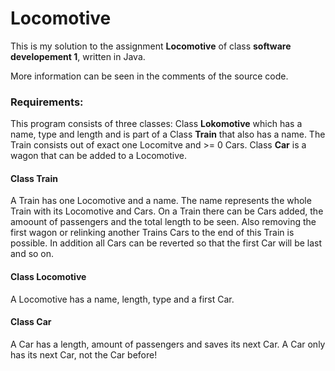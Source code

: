 # Locomotive

This is my solution to the assignment **Locomotive** of class **software developement 1**, written in Java.

More information can be seen in the comments of the source code.

### Requirements:

This program consists of three classes: Class **Lokomotive** which has a name, type and length and is part of a Class **Train** that also has a name. The Train consists out of exact one Locomitve and >= 0 Cars. Class **Car** is a wagon that can be added to a Locomotive.

#### Class Train

A Train has one Locomotive and a name. The name represents the whole Train with its Locomotive and Cars.
On a Train there can be Cars added, the amoount of passengers and the total length to be seen. Also removing the first wagon or relinking another Trains Cars to the end of this Train is possible. In addition all Cars can be reverted so that the first Car will be last and so on.

#### Class Locomotive

A Locomotive has a name, length, type and a first Car. 


#### Class Car

A Car has a length, amount of passengers and saves its next Car. A Car only has its next Car, not the Car before!
